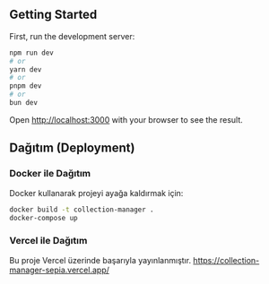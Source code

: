 

## Getting Started

First, run the development server:

```bash
npm run dev
# or
yarn dev
# or
pnpm dev
# or
bun dev
```

Open [http://localhost:3000](http://localhost:3000) with your browser to see the result.


## Dağıtım (Deployment)

### Docker ile Dağıtım
Docker kullanarak projeyi ayağa kaldırmak için:

```bash
docker build -t collection-manager .
docker-compose up
```

### Vercel ile Dağıtım

Bu proje Vercel üzerinde başarıyla yayınlanmıştır. 
https://collection-manager-sepia.vercel.app/
